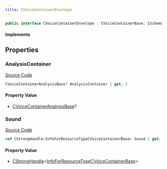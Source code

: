 ```yaml
---
title: CVoiceContainerEnvelope
---
```


```csharp
public interface CVoiceContainerEnvelope : CVoiceContainerBase, ISchemaClass<CVoiceContainerBase>, ISchemaClass<CVoiceContainerEnvelope>, ISchemaField, ISchemaClass, INativeHandle
```

#### Implements

## Properties

### AnalysisContainer

[Source Code](https://github.com/swiftly-solution/swiftlys2/blob/main/managed/src/SwiftlyS2.Generated/Schemas/Interfaces/CVoiceContainerEnvelope.cs#L19)

```csharp
CVoiceContainerAnalysisBase? AnalysisContainer { get; }
```

#### Property Value

- [CVoiceContainerAnalysisBase](/docs/api/shared/schemadefinitions/cvoicecontaineranalysisbase)?

### Sound

[Source Code](https://github.com/swiftly-solution/swiftlys2/blob/main/managed/src/SwiftlyS2.Generated/Schemas/Interfaces/CVoiceContainerEnvelope.cs#L17)

```csharp
ref CStrongHandle<InfoForResourceTypeCVoiceContainerBase> Sound { get; }
```

#### Property Value

- [CStrongHandle](/docs/api/shared/natives/cstronghandle-1)<[InfoForResourceTypeCVoiceContainerBase](/docs/api/shared/schemadefinitions/infoforresourcetypecvoicecontainerbase)>

